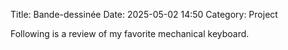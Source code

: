 Title: Bande-dessinée
Date: 2025-05-02 14:50
Category: Project

Following is a review of my favorite mechanical keyboard.
